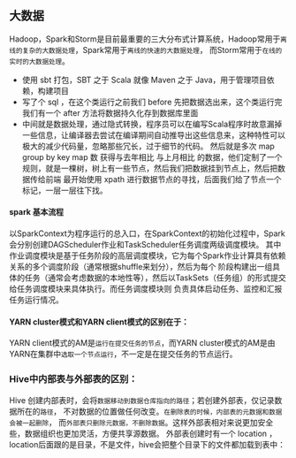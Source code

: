 ## 大数据
Hadoop，Spark和Storm是目前最重要的三大分布式计算系统，Hadoop常用于`离线的复杂的大数据处理`，Spark常用于`离线的快速的大数据处理`，
而Storm常用于`在线的实时的大数据处理`。

- 使用 sbt 打包，SBT 之于 Scala 就像 Maven 之于 Java，用于管理项目依赖，构建项目
- 写了个 sql ，在这个类运行之前我们 before 先把数据选出来，这个类运行完我们有一个 after 方法将数据持久化存到数据库里面
- 中间就是数据处理，通过隐式转换，程序员可以在编写Scala程序时故意漏掉一些信息，让编译器去尝试在编译期间自动推导出这些信息来，这种特性可以极大的减少代码量，忽略那些冗长，过于细节的代码。
然后就是多次  map  group by key  map  数 获得与去年相比 与上月相比 的数据，他们定制了一个规则，就是一棵树，树上有一些节点，然后我们把数据挂到节点上，然后把数据传给前端
最开始使用 xpath 进行数据节点的寻找，后面我们给了节点一个标记，一层一层往下找。

#### spark 基本流程
以SparkContext为程序运行的总入口，在SparkContext的初始化过程中，Spark会分别创建DAGScheduler作业和TaskScheduler任务调度两级调度模块。
其中作业调度模块是基于任务阶段的高层调度模块，它为每个Spark作业计算具有依赖关系的多个调度阶段（通常根据shuffle来划分），然后为每个
阶段构建出一组具体的任务（通常会考虑数据的本地性等），然后以TaskSets（任务组）的形式提交给任务调度模块来具体执行。而任务调度模块则
负责具体启动任务、监控和汇报任务运行情况。

#### YARN cluster模式和YARN client模式的区别在于：
YARN client模式的AM是`运行在提交任务的节点`，而YARN cluster模式的AM是由YARN在集群中`选取一个节点运行`，不一定是在提交任务的节点运行。

### Hive中内部表与外部表的区别： 
Hive 创建内部表时，会将`数据移动到数据仓库指向的路径`；若创建外部表，仅记录数据所在的`路径`， 
不对数据的位置做任何改变。`在删除表的时候，内部表的元数据和数据会被一起删除`， 
而`外部表只删除元数据，不删除数据`。这样外部表相对来说更加安全些，数据组织也更加灵活，方便共享源数据。 
外部表创建时有一个 location ，location后面跟的是目录，不是文件，hive会把整个目录下的文件都加载到表中：
